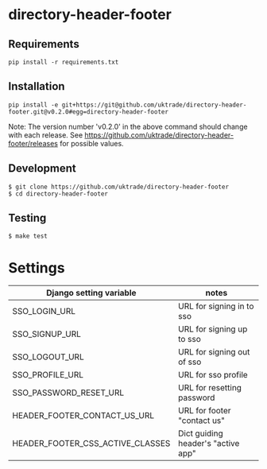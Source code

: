 # directory-header-footer

## Requirements

```shell
pip install -r requirements.txt
```

## Installation

```shell
pip install -e git+https://git@github.com/uktrade/directory-header-footer.git@v0.2.0#egg=directory-header-footer
```

Note: 
The version number 'v0.2.0' in the above command should change with each release. 
See https://github.com/uktrade/directory-header-footer/releases for possible values.


## Development

    $ git clone https://github.com/uktrade/directory-header-footer
    $ cd directory-header-footer

## Testing
	$ make test

# Settings

| Django setting variable          | notes                              |
| ---------------------------------|------------------------------------|
| SSO_LOGIN_URL                    | URL for signing in to sso          |
| SSO_SIGNUP_URL                   | URL for signing up to sso          |
| SSO_LOGOUT_URL                   | URL for signing out of sso         |
| SSO_PROFILE_URL                  | URL for sso profile                |
| SSO_PASSWORD_RESET_URL           | URL for resetting password         |
| HEADER_FOOTER_CONTACT_US_URL     | URL for footer "contact us"        |
| HEADER_FOOTER_CSS_ACTIVE_CLASSES | Dict guiding header's "active app" |
